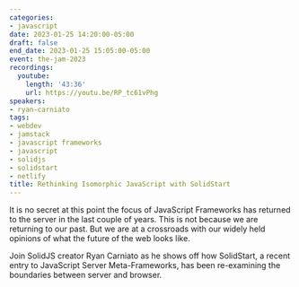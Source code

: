 ```yaml
---
categories:
- javascript
date: 2023-01-25 14:20:00-05:00
draft: false
end_date: 2023-01-25 15:05:00-05:00
event: the-jam-2023
recordings:
  youtube:
    length: '43:36'
    url: https://youtu.be/RP_tc61vPhg
speakers:
- ryan-carniato
tags:
- webdev
- jamstack
- javascript frameworks
- javascript
- solidjs
- solidstart
- netlify
title: Rethinking Isomorphic JavaScript with SolidStart
---
```



It is no secret at this point the focus of JavaScript Frameworks has returned to the server in the last couple of years. This is not because we are returning to our past. But we are at a crossroads with our widely held opinions of what the future of the web looks like.

Join SolidJS creator Ryan Carniato as he shows off how SolidStart, a recent entry to JavaScript Server Meta-Frameworks, has been re-examining the boundaries between server and browser.

